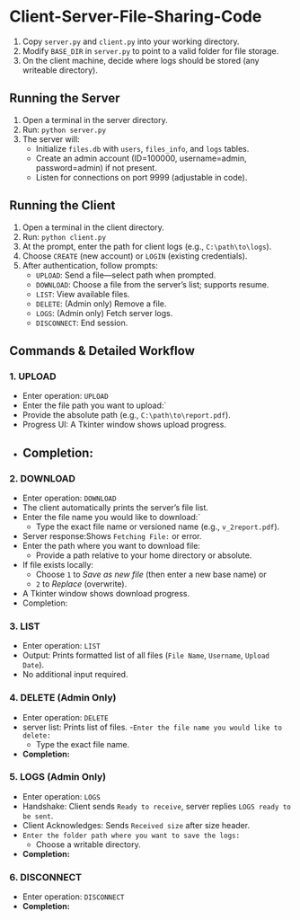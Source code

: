 # Client-Server-File-Sharing-Code


1. Copy `server.py` and `client.py` into your working directory.
2. Modify `BASE_DIR` in `server.py` to point to a valid folder for file storage.
3. On the client machine, decide where logs should be stored (any writeable directory).

Running the Server
------------------
1. Open a terminal in the server directory.
2. Run: `python server.py`
3. The server will:
   - Initialize `files.db` with `users`, `files_info`, and `logs` tables.
   - Create an admin account (ID=100000, username=admin, password=admin) if not present.
   - Listen for connections on port 9999 (adjustable in code).

Running the Client
------------------
1. Open a terminal in the client directory.
2. Run: `python client.py`
3. At the prompt, enter the path for client logs (e.g., `C:\path\to\logs`).
4. Choose `CREATE` (new account) or `LOGIN` (existing credentials).
5. After authentication, follow prompts:
   - `UPLOAD`: Send a file—select path when prompted.
   - `DOWNLOAD`: Choose a file from the server’s list; supports resume.
   - `LIST`: View available files.
   - `DELETE`: (Admin only) Remove a file.
   - `LOGS`: (Admin only) Fetch server logs.
   - `DISCONNECT`: End session.





Commands & Detailed Workflow
----------------------------

### 1. UPLOAD
- Enter operation: `UPLOAD`
- Enter the file path you want to upload:` 
- Provide the absolute path (e.g., `C:\path\to\report.pdf`).
- Progress UI: A Tkinter window shows upload progress.
- Completion:  
  -
### 2. DOWNLOAD
- Enter operation: `DOWNLOAD`
- The client automatically prints the server’s file list.
- Enter the file name you would like to download:`  
  - Type the exact file name or versioned name (e.g., `v_2report.pdf`).
- Server response:Shows `Fetching File:` or error.
- Enter the path where you want to download file:  
  - Provide a path relative to your home directory or absolute.
- If file exists locally:  
  - Choose `1` to _Save as new file_ (then enter a new base name) or  
  - `2` to _Replace_ (overwrite).
- A Tkinter window shows download progress.
- Completion:

### 3. LIST
- Enter operation: `LIST`
- Output: Prints formatted list of all files (`File Name`, `Username`, `Upload Date`).
- No additional input required.

### 4. DELETE (Admin Only)
- Enter operation: `DELETE`
- server list: Prints list of files.
-`Enter the file name you would like to delete:`  
  - Type the exact file name.
- **Completion:**  

### 5. LOGS (Admin Only)
- Enter operation: `LOGS`
- Handshake: Client sends `Ready to receive`, server replies `LOGS ready to be sent`.
- Client Acknowledges: Sends `Received size` after size header.
- `Enter the folder path where you want to save the logs:`  
  - Choose a writable directory.
- **Completion:**  
  

### 6. DISCONNECT
- Enter operation: `DISCONNECT`
- **Completion:**  
  
